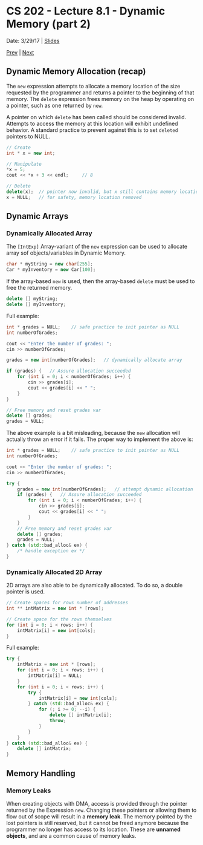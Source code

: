 # CS 202 - Lecture 8.1 - Dynamic Memory (part 2)
Date: 3/29/17 | [Slides](../CS202_Lecture17_[Dynamic_Memory_(Pt.2)]_03.29.pdf)

[Prev](./lecture_8_0.md) | [Next](./lecture_9_0.md)

## Dynamic Memory Allocation (recap)
The `new` expression attempts to allocate a memory location of the size
requested by the programmer and returns a pointer to the beginning of
that memory. The `delete` expression frees memory on the heap by
operating on a pointer, such as one returned by `new`.

A pointer on which `delete` has been called should be considered
invalid. Attempts to access the memory at this location will exhibit
undefined behavior. A standard practice to prevent against this
is to set `deleted` pointers to NULL.

```cpp
// Create
int * x = new int;

// Manipulate
*x = 5;
cout << *x + 3 << endl;     // 8

// Delete
delete(x);  // pointer now invalid, but x still contains memory location
x = NULL;   // for safety, memory location removed
```

## Dynamic Arrays

### Dynamically Allocated Array
The `[IntExp]` Array-variant of the `new` expression can be used to
allocate array sof objects/variables in Dynamic Memory.

```cpp
char * myString = new char[255];
Car * myInventory = new Car[100];
```

If the array-based `new` is used, then the array-based `delete` must
be used to free the returned memory.

```cpp
delete [] myString;
delete [] myInventory;
```

Full example:
```cpp
int * grades = NULL;    // safe practice to init pointer as NULL
int numberOfGrades;

cout << "Enter the number of grades: ";
cin >> numberOfGrades;

grades = new int[numberOfGrades];   // dynamically allocate array

if (grades) {   // Assure allocation succeeded
    for (int i = 0; i < numberOfGrades; i++) {
        cin >> grades[i];
        cout << grades[i] << " ";
    }
}

// Free memory and reset grades var
delete [] grades;
grades = NULL;
```

The above example is a bit misleading, because the `new` allocation
will actually throw an error if it fails. The proper way to implement
the above is:

```cpp
int * grades = NULL;    // safe practice to init pointer as NULL
int numberOfGrades;

cout << "Enter the number of grades: ";
cin >> numberOfGrades;

try {
    grades = new int[numberOfGrades];   // attempt dynamic allocation
    if (grades) {   // Assure allocation succeeded
        for (int i = 0; i < numberOfGrades; i++) {
            cin >> grades[i];
            cout << grades[i] << " ";
        }
    }
    // Free memory and reset grades var
    delete [] grades;
    grades = NULL;
} catch (std::bad_alloc& ex) {
    /* handle exception ex */
}
```

### Dynamically Allocated 2D Array
2D arrays are also able to be dynamically allocated. To do so, a double
pointer is used.

```cpp
// Create spaces for rows number of addresses
int ** intMatrix = new int * [rows];

// Create space for the rows themselves
for (int i = 0; i < rows; i++) {
    intMatrix[i] = new int[cols];
}
```

Full example:

```cpp
try {
    intMatrix = new int * [rows];
    for (int i = 0; i < rows; i++) {
        intMatrix[i] = NULL;
    }
    for (int i = 0; i < rows; i++) {
        try {
            intMatrix[i] = new int[cols];
        } catch (std::bad_alloc& ex) {
            for (; i >= 0; --i) {
                delete [] intMatrix[i];
                throw;
            }
        }
    }
} catch (std::bad_alloc& ex) {
    delete [] intMatrix;
}
```

## Memory Handling

### Memory Leaks
When creating objects with DMA, access is provided through the pointer
returned by the Expression `new`. Changing these pointers or allowing
them to flow out of scope will result in a **memory leak**. The memory
pointed by the lost pointers is still reserved, but it cannot be freed
anymore because the programmer no longer has access to its location.
These are **unnamed objects**, and are a common cause of memory leaks.